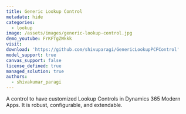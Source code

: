 ```yaml
---
title: Generic Lookup Control
metadate: hide
categories:
  - lookup
image: /assets/images/generic-lookup-control.jpg
demo_youtube: FrKFTgZWkkk
visit: 
download: 'https://github.com/shivuparagi/GenericLookupPCFControl'
model_support: true
canvas_support: false
license_defined: true
managed_solution: true
authors:
  - shivakumar_paragi
---
```

A control to have customized Lookup Controls in Dynamics 365 Modern Apps. It is robust, configurable, and extendable.
